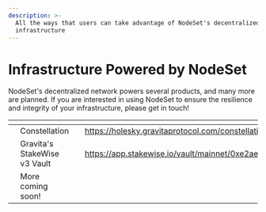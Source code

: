 ```yaml
---
description: >-
  All the ways that users can take advantage of NodeSet's decentralized
  infrastructure
---
```


# Infrastructure Powered by NodeSet

NodeSet's decentralized network powers several products, and many more are planned. If you are interested in using NodeSet to ensure the resilience and integrity of your infrastructure, please get in touch!



<table data-view="cards"><thead><tr><th></th><th></th><th></th><th data-hidden data-card-target data-type="content-ref"></th><th data-hidden data-card-cover data-type="files"></th></tr></thead><tbody><tr><td></td><td>Constellation</td><td></td><td><a href="https://holesky.gravitaprotocol.com/constellation/xreth">https://holesky.gravitaprotocol.com/constellation/xreth</a></td><td><a href="../.gitbook/assets/Screenshot_20240501_135245.png">Screenshot_20240501_135245.png</a></td></tr><tr><td></td><td>Gravita's<br>StakeWise v3 Vault</td><td></td><td><a href="https://app.stakewise.io/vault/mainnet/0xe2aeecc76839692aea35a8d119181b14ebf411c9">https://app.stakewise.io/vault/mainnet/0xe2aeecc76839692aea35a8d119181b14ebf411c9</a></td><td><a href="../.gitbook/assets/Screenshot_20240501_135130.png">Screenshot_20240501_135130.png</a></td></tr><tr><td></td><td>More coming soon!</td><td></td><td></td><td><a href="../.gitbook/assets/NodeSet-logo.png">NodeSet-logo.png</a></td></tr></tbody></table>
